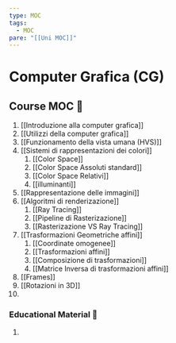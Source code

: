 ```yaml
---
type: MOC
tags:
  - MOC
pare: "[[Uni MOC]]"
---
```

# Computer Grafica (CG)

## Course MOC  📒
1. [[Introduzione alla computer grafica]]
2. [[Utilizzi della computer grafica]]
3. [[Funzionamento della vista umana (HVS)]]
4. [[Sistemi di rappresentazioni dei colori]]
	1. [[Color Space]]
	2. [[Color Space Assoluti standard]]
	3. [[Color Space Relativi]]
	4. [[illuminanti]]
5. [[Rappresentazione delle immagini]]
6. [[Algoritmi di renderizazione]]
	1. [[Ray Tracing]]
	2. [[Pipeline di Rasterizazione]]
	3. [[Rasterizazione VS Ray Tracing]]
7. [[Trasformazioni Geometriche affini]]
	1. [[Coordinate omogenee]]
	2. [[Trasformazioni affini]]
	3. [[Composizione di trasformazioni]]
	4. [[Matrice Inversa di trasformazioni affini]]
8. [[Frames]]
9. [[Rotazioni in 3D]]
10. 



### Educational Material 🧱
1. 

